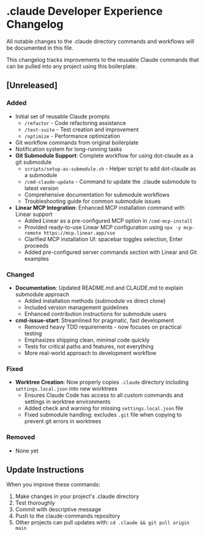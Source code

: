 # .claude Developer Experience Changelog

All notable changes to the .claude directory commands and workflows will be documented in this file.

This changelog tracks improvements to the reusable Claude commands that can be pulled into any project using this boilerplate.

## [Unreleased]

### Added
- Initial set of reusable Claude prompts
  - `/refactor` - Code refactoring assistance
  - `/test-suite` - Test creation and improvement
  - `/optimize` - Performance optimization
- Git workflow commands from original boilerplate
- Notification system for long-running tasks
- **Git Submodule Support**: Complete workflow for using dot-claude as a git submodule
  - `scripts/setup-as-submodule.sh` - Helper script to add dot-claude as a submodule
  - `/cmd-claude-update` - Command to update the .claude submodule to latest version
  - Comprehensive documentation for submodule workflows
  - Troubleshooting guide for common submodule issues
- **Linear MCP Integration**: Enhanced MCP installation command with Linear support
  - Added Linear as a pre-configured MCP option in `/cmd-mcp-install`
  - Provided ready-to-use Linear MCP configuration using `npx -y mcp-remote https://mcp.linear.app/sse`
  - Clarified MCP installation UI: spacebar toggles selection, Enter proceeds
  - Added pre-configured server commands section with Linear and Git examples

### Changed
- **Documentation**: Updated README.md and CLAUDE.md to explain submodule approach
  - Added installation methods (submodule vs direct clone)
  - Included version management guidelines
  - Enhanced contribution instructions for submodule users
- **cmd-issue-start**: Streamlined for pragmatic, fast development
  - Removed heavy TDD requirements - now focuses on practical testing
  - Emphasizes shipping clean, minimal code quickly
  - Tests for critical paths and features, not everything
  - More real-world approach to development workflow

### Fixed
- **Worktree Creation**: Now properly copies `.claude` directory including `settings.local.json` into new worktrees
  - Ensures Claude Code has access to all custom commands and settings in worktree environments
  - Added check and warning for missing `settings.local.json` file
  - Fixed submodule handling: excludes `.git` file when copying to prevent git errors in worktrees

### Removed
- None yet

## Update Instructions

When you improve these commands:
1. Make changes in your project's .claude directory
2. Test thoroughly
3. Commit with descriptive message
4. Push to the claude-commands repository
5. Other projects can pull updates with: `cd .claude && git pull origin main`